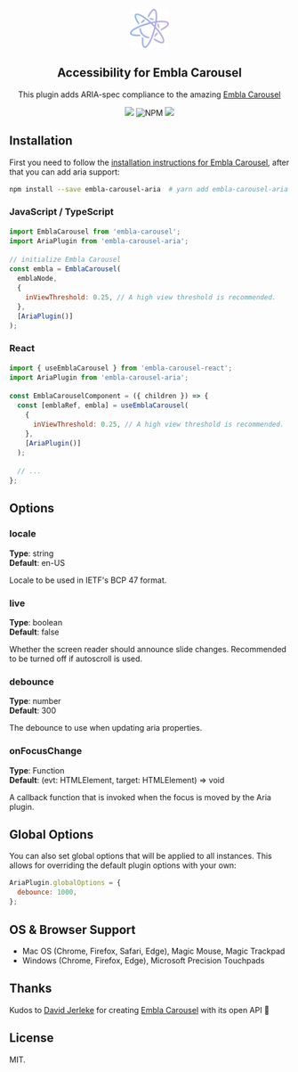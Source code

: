<p align="center">
  <a href="https://github.com/davidjerleke/embla-carousel" target="_blank"><img width="70" height="70" src="/assets/embla-logo.svg" alt="Embla Carousel"></a>
</p>
<h2 align="center">Accessibility for Embla Carousel</h2>

<p align="center">
  This plugin adds ARIA-spec compliance to the amazing
  <a href="https://github.com/davidjerleke/embla-carousel">Embla Carousel</a>
</p>

<p align="center">
  <a href="https://www.npmjs.com/package/embla-carousel-aria" target="_blank">
    <img src="https://img.shields.io/npm/v/embla-carousel-aria.svg"
  /></a>
  
  <img alt="NPM" src="https://img.shields.io/npm/l/embla-carousel-aria">
  
  <a href="https://bundlephobia.com/result?p=embla-carousel-aria@latest" target="_blank">
    <img
      src="https://img.shields.io/bundlephobia/minzip/embla-carousel-aria?color=%234c1&label=gzip%20size"
    />
  </a>
</p>

## Installation

First you need to follow the [installation instructions for Embla Carousel](https://github.com/davidcetinkaya/embla-carousel#installation), after that you can add aria support:

```sh
npm install --save embla-carousel-aria  # yarn add embla-carousel-aria
```

### JavaScript / TypeScript

```js
import EmblaCarousel from 'embla-carousel';
import AriaPlugin from 'embla-carousel-aria';

// initialize Embla Carousel
const embla = EmblaCarousel(
  emblaNode,
  {
    inViewThreshold: 0.25, // A high view threshold is recommended.
  },
  [AriaPlugin()]
);
```

### React

```js
import { useEmblaCarousel } from 'embla-carousel-react';
import AriaPlugin from 'embla-carousel-aria';

const EmblaCarouselComponent = ({ children }) => {
  const [emblaRef, embla] = useEmblaCarousel(
    {
      inViewThreshold: 0.25, // A high view threshold is recommended.
    },
    [AriaPlugin()]
  );

  // ...
};
```

## Options

### locale

**Type**: string<br/>
**Default**: en-US

Locale to be used in IETF's BCP 47 format.

### live

**Type**: boolean<br/>
**Default**: false

Whether the screen reader should announce slide changes. Recommended to be turned off if autoscroll is used.

### debounce

**Type**: number<br/>
**Default**: 300

The debounce to use when updating aria properties.

### onFocusChange

**Type**: Function<br/>
**Default**: (evt: HTMLElement, target: HTMLElement) => void

A callback function that is invoked when the focus is moved by the Aria plugin.

## Global Options

You can also set global options that will be applied to all instances. This allows for overriding the default plugin options with your own:

```js
AriaPlugin.globalOptions = {
  debounce: 1000,
};
```

## OS & Browser Support

- Mac OS (Chrome, Firefox, Safari, Edge), Magic Mouse, Magic Trackpad
- Windows (Chrome, Firefox, Edge), Microsoft Precision Touchpads

## Thanks

Kudos to [David Jerleke](https://github.com/davidjerleke) for creating [Embla Carousel](https://github.com/davidjerleke/embla-carousel) with its open API 🙏

## License

MIT.
